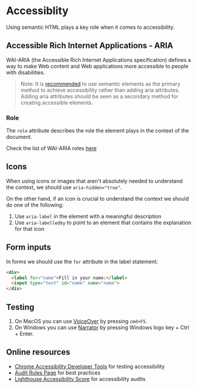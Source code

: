 # Accessiblity

Using semantic HTML plays a key role when it comes to accessibility.

## Accessible Rich Internet Applications - ARIA

WAI-ARIA (the Accessible Rich Internet Applications specification) defines a way to make Web content and Web applications more accessible to people with disabilities.

> Note: It is [recommended][using-aria] to use semantic elements as the primary method to achieve accessibility rather than adding aria attributes. Adding aria attributes should be seen as a secondary method for creating accessible elements.

### Role

The `role` attribute describes the role the element plays in the context of the document.

Check the list of WAI-ARIA roles [here][roles]

## Icons

When using icons or images that aren't absolutely needed to understand the context, we should use `aria-hidden="true"`.

On the other hand, if an icon is crucial to understand the context we should do one of the following:

1. Use `aria-label` in the element with a meaningful description
1. Use `aria-labelledby` to point to an element that contains the explanation for that icon

## Form inputs

In forms we should use the `for` attribute in the label statement:

```html
<div>
  <label for="name">Fill in your name:</label>
  <input type="text" id="name" name="name">
</div>
```

## Testing

1. On MacOS you can use [VoiceOver][voice-over] by pressing `cmd+F5`.
1. On Windows you can use [Narrator][narrator] by pressing Windows logo key + Ctrl + Enter.

## Online resources

- [Chrome Accessibility Developer Tools][dev-tools] for testing accessibility
- [Audit Rules Page][audit-rules] for best practices
- [Lighthouse Accessibility Score][lighthouse] for accessibility audits

[using-aria]: https://www.w3.org/TR/using-aria/#notes2
[dev-tools]: https://github.com/GoogleChrome/accessibility-developer-tools
[audit-rules]: https://github.com/GoogleChrome/accessibility-developer-tools/wiki/Audit-Rules
[aria-w3c]: https://www.w3.org/TR/wai-aria-1.1/
[roles]: https://www.w3.org/TR/wai-aria-1.1/#landmark_roles
[voice-over]: https://www.apple.com/accessibility/mac/vision/
[narrator]: https://www.microsoft.com/en-us/accessibility/windows
[lighthouse]: https://developers.google.com/web/tools/lighthouse/scoring#a11y
